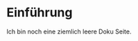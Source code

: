 # Einführung

Ich bin noch eine ziemlich leere Doku Seite.
<!-- (Das hier wird mal das Vorwort der KL) -->
